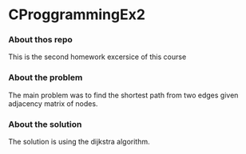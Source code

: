 # CProggrammingEx2
### About thos repo
This is the second homework excersice of this course
### About the problem
The main problem was to find the shortest path from two edges given adjacency matrix of nodes.
### About the solution
The solution is using the dijkstra algorithm.
